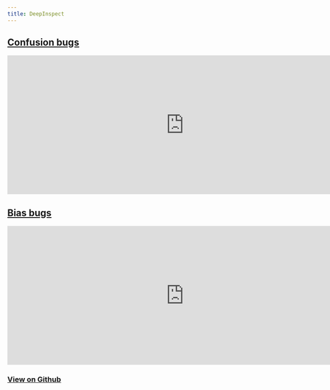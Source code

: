 ```yaml
---
title: DeepInspect
---
```


## [<u>Confusion bugs</u>](/confusion_bugs.html)



<iframe width="800" height="315" src="https://deeplearninginspect.github.io/DeepInspect/confusion_bugs.html" frameborder="0" allowfullscreen></iframe>

## [<u>Bias bugs</u>](/bias_bugs.html)

<iframe width="800" height="315" src="https://deeplearninginspect.github.io/DeepInspect/bias_bugs.html" frameborder="0" allowfullscreen></iframe>


### [<u>View on Github</u>](https://github.com/ARiSE-Lab/DeepInspect)

